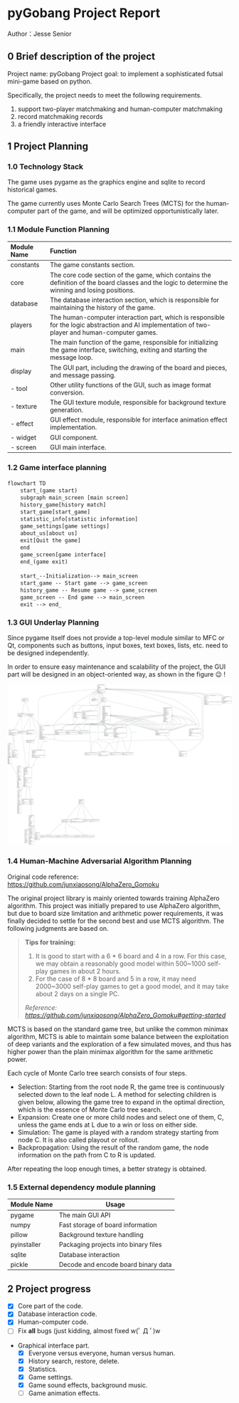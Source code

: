 # pyGobang Project Report

Author：Jesse Senior

## 0 Brief description of the project

Project name: pyGobang
Project goal: to implement a sophisticated futsal mini-game based on python.

Specifically, the project needs to meet the following requirements.

1. support two-player matchmaking and human-computer matchmaking
2. record matchmaking records
3. a friendly interactive interface

## 1 Project Planning

### 1.0 Technology Stack

The game uses pygame as the graphics engine and sqlite to record historical games.

The game currently uses Monte Carlo Search Trees (MCTS) for the human-computer part of the game, and will be optimized opportunistically later.

### 1.1 Module Function Planning

| Module Name | Function                                                                                                                                           |
| :---------- | :------------------------------------------------------------------------------------------------------------------------------------------------- |
| constants   | The game constants section.                                                                                                                        |
| core        | The core code section of the game, which contains the definition of the board classes and the logic to determine the winning and losing positions. |
| database    | The database interaction section, which is responsible for maintaining the history of the game.                                                    |
| players     | The human-computer interaction part, which is responsible for the logic abstraction and AI implementation of two-player and human-computer games.  |
| main        | The main function of the game, responsible for initializing the game interface, switching, exiting and starting the message loop.                  |
| display     | The GUI part, including the drawing of the board and pieces, and message passing.                                                                  |
| - tool      | Other utility functions of the GUI, such as image format conversion.                                                                               |
| - texture   | The GUI texture module, responsible for background texture generation.                                                                             |
| - effect    | GUI effect module, responsible for interface animation effect implementation.                                                                      |
| - widget    | GUI component.                                                                                                                                     |
| - screen    | GUI main interface.                                                                                                                                |

### 1.2 Game interface planning

```mermaid
flowchart TD
    start_(game start)
    subgraph main_screen [main screen]
    history_game[history match]
    start_game[start_game]
    statistic_info[statistic information]
    game_settings[game settings]
    about_us[about us]
    exit[Quit the game]
    end
    game_screen[game interface]
    end_(game exit)

    start_--Initialization--> main_screen
    start_game -- Start game --> game_screen
    history_game -- Resume game --> game_screen
    game_screen -- End game --> main_screen
    exit --> end_
```

### 1.3 GUI Underlay Planning

Since pygame itself does not provide a top-level module similar to MFC or Qt, components such as buttons, input boxes, text boxes, lists, etc. need to be designed independently.

In order to ensure easy maintenance and scalability of the project, the GUI part will be designed in an object-oriented way, as shown in the figure 😉 !

![GUI class diagram](UML.svg)

### 1.4 Human-Machine Adversarial Algorithm Planning

Original code reference: <https://github.com/junxiaosong/AlphaZero_Gomoku>

The original project library is mainly oriented towards training AlphaZero algorithm. This project was initially prepared to use AlphaZero algorithm, but due to board size limitation and arithmetic power requirements, it was finally decided to settle for the second best and use MCTS algorithm. The following judgments are based on.

> **Tips for training:**
>
> 1. It is good to start with a 6 \* 6 board and 4 in a row. For this case, we may obtain a reasonably good model within 500~1000 self-play games in about 2 hours.
> 2. For the case of 8 \* 8 board and 5 in a row, it may need 2000~3000 self-play games to get a good model, and it may take about 2 days on a single PC.
>
> _Reference: <https://github.com/junxiaosong/AlphaZero_Gomoku#getting-started>_

MCTS is based on the standard game tree, but unlike the common minimax algorithm, MCTS is able to maintain some balance between the exploitation of deep variants and the exploration of a few simulated moves, and thus has higher power than the plain minimax algorithm for the same arithmetic power.

Each cycle of Monte Carlo tree search consists of four steps.

- Selection: Starting from the root node R, the game tree is continuously selected down to the leaf node L. A method for selecting children is given below, allowing the game tree to expand in the optimal direction, which is the essence of Monte Carlo tree search.
- Expansion: Create one or more child nodes and select one of them, C, unless the game ends at L due to a win or loss on either side.
- Simulation: The game is played with a random strategy starting from node C. It is also called playout or rollout.
- Backpropagation: Using the result of the random game, the node information on the path from C to R is updated.

After repeating the loop enough times, a better strategy is obtained.

### 1.5 External dependency module planning

| Module Name | Usage |
| ----------- | -------------------- |
| pygame | The main GUI API |
| numpy | Fast storage of board information |
| pillow | Background texture handling |
| pyinstaller | Packaging projects into binary files |
| sqlite | Database interaction |
| pickle | Decode and encode board binary data |

## 2 Project progress

- [x] Core part of the code.
- [x] Database interaction code.
- [x] Human-computer code.
- [ ] Fix **all** bugs (just kidding, almost fixed w(ﾟ Д ﾟ)w
- Graphical interface part.
  - [x] Everyone versus everyone, human versus human.
  - [x] History search, restore, delete.
  - [x] Statistics.
  - [x] Game settings.
  - [x] Game sound effects, background music.
  - [ ] Game animation effects.
